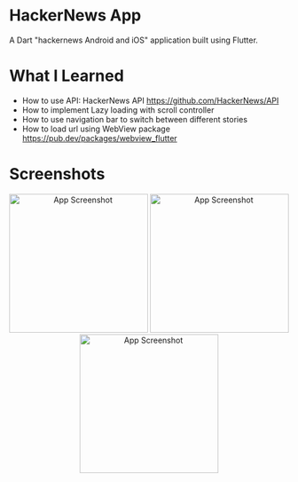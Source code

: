 
# HackerNews App

A Dart "hackernews Android and iOS" application built using Flutter.

# What I Learned

* How to use API: HackerNews API https://github.com/HackerNews/API
* How to implement Lazy loading with scroll controller
* How to use navigation bar to switch between different stories
* How to load url using WebView package https://pub.dev/packages/webview_flutter

# Screenshots

<p align="center">
  <img src="https://user-images.githubusercontent.com/42845411/84606516-dcad3680-ae74-11ea-9903-de6f2490417f.gif" alt="App Screenshot" width="250"> <img src="https://user-images.githubusercontent.com/42845411/84606518-de76fa00-ae74-11ea-9b75-65d7dbf5cef3.gif" alt="App Screenshot" width="250"> <img src="https://user-images.githubusercontent.com/42845411/84606519-dfa82700-ae74-11ea-9b8e-cc81d2cc96fb.gif" alt="App Screenshot" width="250"> 
</p>
